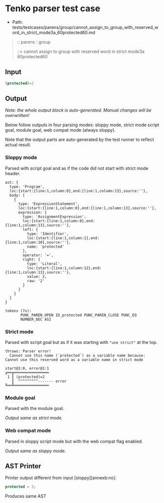 # Tenko parser test case

- Path: tests/testcases/parens/group/cannot_assign_to_group_with_reserved_word_in_strict_mode3a_60protected60.md

> :: parens : group
>
> ::> cannot assign to group with reserved word in strict mode3a 60protected60

## Input

`````js
(protected)=2
`````

## Output

_Note: the whole output block is auto-generated. Manual changes will be overwritten!_

Below follow outputs in four parsing modes: sloppy mode, strict mode script goal, module goal, web compat mode (always sloppy).

Note that the output parts are auto-generated by the test runner to reflect actual result.

### Sloppy mode

Parsed with script goal and as if the code did not start with strict mode header.

`````
ast: {
  type: 'Program',
  loc:{start:{line:1,column:0},end:{line:1,column:13},source:''},
  body: [
    {
      type: 'ExpressionStatement',
      loc:{start:{line:1,column:0},end:{line:1,column:13},source:''},
      expression: {
        type: 'AssignmentExpression',
        loc:{start:{line:1,column:0},end:{line:1,column:13},source:''},
        left: {
          type: 'Identifier',
          loc:{start:{line:1,column:1},end:{line:1,column:10},source:''},
          name: 'protected'
        },
        operator: '=',
        right: {
          type: 'Literal',
          loc:{start:{line:1,column:12},end:{line:1,column:13},source:''},
          value: 2,
          raw: '2'
        }
      }
    }
  ]
}

tokens (7x):
       PUNC_PAREN_OPEN ID_protected PUNC_PAREN_CLOSE PUNC_EQ
       NUMBER_DEC ASI
`````

### Strict mode

Parsed with script goal but as if it was starting with `"use strict"` at the top.

`````
throws: Parser error!
  Cannot use this name (`protected`) as a variable name because: Cannot use this reserved word as a variable name in strict mode

start@1:0, error@1:1
╔══╦════════════════
 1 ║ (protected)=2
   ║  ^^^^^^^^^------- error
╚══╩════════════════

`````


### Module goal

Parsed with the module goal.

_Output same as strict mode._

### Web compat mode

Parsed in sloppy script mode but with the web compat flag enabled.

_Output same as sloppy mode._

## AST Printer

Printer output different from input [sloppy][annexb:no]:

````js
protected = 2;
````

Produces same AST
